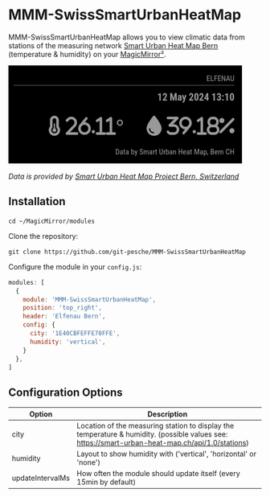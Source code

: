 # MMM-SwissSmartUrbanHeatMap

MMM-SwissSmartUrbanHeatMap allows you to view climatic data from stations of the measuring network [Smart Urban Heat Map Bern](https://smart-urban-heat-map.ch/)
(temperature & humidity) on your [MagicMirror²](https://github.com/MichMich/MagicMirror/).

![Display](display.png)

*Data is provided by [Smart Urban Heat Map Project Bern, Switzerland](https://smart-urban-heat-map.ch/)*

## Installation

```shell
cd ~/MagicMirror/modules
```

Clone the repository:
```shell
git clone https://github.com/git-pesche/MMM-SwissSmartUrbanHeatMap
```

Configure the module in your `config.js`:
```js
modules: [
  {
    module: 'MMM-SwissSmartUrbanHeatMap',
    position: 'top_right',
    header: 'Elfenau Bern',
    config: {
      city: '1E40CBFEFFE70FFE',
      humidity: 'vertical',
    }
  },
]
```


## Configuration Options

| Option           | Description                                                                                                                                      |
|------------------|--------------------------------------------------------------------------------------------------------------------------------------------------|
| city             | Location of the measuring station to display the temperature & humidity. (possible values see: https://smart-urban-heat-map.ch/api/1.0/stations) |
| humidity         | Layout to show humidity with ('vertical', 'horizontal' or 'none')                                                                                |
| updateIntervalMs | How often the module should update itself (every 15min by default)                                                                               |
